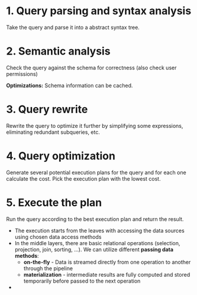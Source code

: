 # 1. Query parsing and syntax analysis
Take the query and parse it into a abstract syntax tree.

# 2. Semantic analysis
Check the query against the schema for correctness (also check user permissions)

**Optimizations:** Schema information can be cached.

# 3. Query rewrite
Rewrite the query to optimize it further by simplifying some expressions, eliminating redundant subqueries, etc.


# 4. Query optimization
Generate several potential execution plans for the query and for each one calculate the cost. Pick the execution plan with the lowest cost.

# 5. Execute the plan
Run the query according to the best execution plan and return the result.

- The execution starts from the leaves with accessing the data sources using chosen data access methods
- In the middle layers, there are basic relational operations (selection, projection, join, sorting, ...). We can utilize different **passing data methods**:
	- **on-the-fly** - Data is streamed directly from one operation to another through the pipeline
	- **materialization** - intermediate results are fully computed and stored temporarily before passed to the next operation
- 